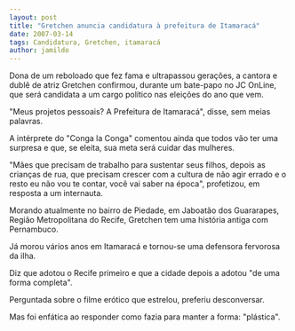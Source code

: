 ```yaml
---
layout: post
title: "Gretchen anuncia candidatura à prefeitura de Itamaracá"
date: 2007-03-14
tags: Candidatura, Gretchen, itamaracá
author: jamildo
---
```

Dona de um reboloado que fez fama e ultrapassou gera&ccedil;&otilde;es, a cantora e dubl&ecirc; de atriz Gretchen confirmou, durante um bate-papo no JC OnLine, que ser&aacute; candidata a um cargo pol&iacute;tico nas elei&ccedil;&otilde;es do ano que vem.

"Meus projetos pessoais? A Prefeitura de Itamarac&aacute;", disse, sem meias palavras.

A int&eacute;rprete do "Conga la Conga" comentou ainda que todos v&atilde;o ter uma surpresa e que, se eleita, sua meta ser&aacute; cuidar das mulheres.

"M&atilde;es que precisam de trabalho para sustentar seus filhos, depois as crian&ccedil;as de rua, que precisam crescer com a cultura de n&atilde;o agir errado e o resto eu n&atilde;o vou te contar, voc&ecirc; vai saber na &eacute;poca", profetizou, em resposta a um internauta.

Morando atualmente no bairro de Piedade, em Jaboat&atilde;o dos Guararapes, Regi&atilde;o Metropolitana do Recife, Gretchen tem uma hist&oacute;ria antiga com Pernambuco.

J&aacute; morou v&aacute;rios anos em Itamarac&aacute; e tornou-se uma defensora fervorosa da ilha.

Diz que adotou o Recife primeiro e que a cidade depois a adotou "de uma forma completa".

Perguntada sobre o filme er&oacute;tico que estrelou, preferiu desconversar.

Mas foi enf&aacute;tica ao responder como fazia para manter a forma: "pl&aacute;stica".